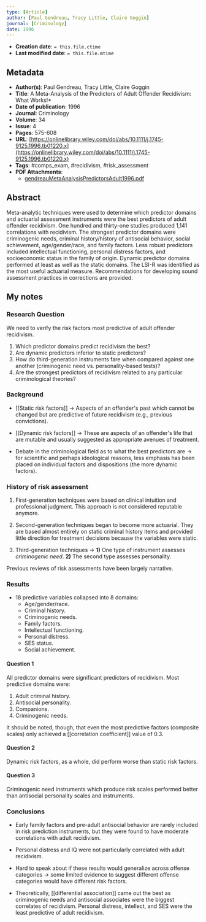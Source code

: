 ```yaml
---
type: [Article]
author: [Paul Gendreau, Tracy Little, Claire Goggin]
journal: [Criminology]
date: 1996
---
```


* **Creation date**: `= this.file.ctime`
* **Last modified date**: `= this.file.mtime`

## Metadata

* **Author(s)**: Paul Gendreau, Tracy Little, Claire Goggin
* **Title**: A Meta-Analysis of the Predictors of Adult Offender Recidivism: What Works!*
* **Date of publication**: 1996
* **Journal**: Criminology
* **Volume**: 34
* **Issue**: 4
* **Pages**: 575-608
* **URL**: [https://onlinelibrary.wiley.com/doi/abs/10.1111/j.1745-9125.1996.tb01220.x](https://onlinelibrary.wiley.com/doi/abs/10.1111/j.1745-9125.1996.tb01220.x)
* **Tags**: #comps_exam, #recidivism, #risk_assessment
* **PDF Attachments**:
  * [gendreauMetaAnalysisPredictorsAdult1996.pdf](zotero://open-pdf/library/items/L8IWER7V)

## Abstract

Meta-analytic techniques were used to determine which predictor domains and actuarial assessment instruments were the best predictors of adult offender recidivism. One hundred and thirty-one studies produced 1,141 correlations with recidivism. The strongest predictor domains were criminogenic needs, criminal history/history of antisocial behavior, social achievement, age/gender/race, and family factors. Less robust predictors included intellectual functioning, personal distress factors, and socioeconomic status in the family of origin. Dynamic predictor domains performed at least as well as the static domains. The LSI-R was identified as the most useful actuarial measure. Recommendations for developing sound assessment practices in corrections are provided.

## My notes

### Research Question

We need to verify the risk factors most predictive of adult offender recidivism.

1. Which predictor domains predict recidivism the best?
2. Are dynamic predictors inferior to static predictors?
3. How do third-generation instruments fare when compared against one another (criminogenic need vs. personality-based tests)?
4. Are the strongest predictors of recidivism related to any particular criminological theories?

### Background

* [[Static risk factors]] -> Aspects of an offender's past which cannot be changed but are predictive of future recidivism (e.g., previous convictions).
  
* [[Dynamic risk factors]] -> These are aspects of an offender's life that are mutable and usually suggested as appropriate avenues of treatment.

* Debate in the criminological field as to what the best predictors are -> for scientific and perhaps ideological reasons, less emphasis has been placed on individual factors and dispositions (the more dynamic factors).
  
### History of risk assessment

1. First-generation techniques were based on clinical intuition and professional judgment. This approach is not considered reputable anymore.
   
2. Second-generation techniques began to become more actuarial. They are based almost entirely on static criminal history items and provided little direction for treatment decisions because the variables were static.
   
3. Third-generation techniques -> **1)** One type of instrument assesses *criminogenic need*. **2)** The second type assesses personality.

Previous reviews of risk assessments have been largely narrative.

### Results

* 18 predictive variables collapsed into 8 domains:
	* Age/gender/race.
	* Criminal history.
	* Criminogenic needs.
	* Family factors.
	* Intellectual functioning.
	* Personal distress.
	* SES status.
	* Social achievement.

#### Question 1

All predictor domains were significant predictors of recidivism. Most predictive domains were:

1. Adult criminal history.
2. Antisocial personality.
3. Companions.
4. Criminogenic needs.

It should be noted, though, that even the most predictive factors (composite scales) only achieved a [[correlation coefficient]] value of 0.3.

#### Question 2

Dynamic risk factors, as a whole, did perform worse than static risk factors.

#### Question 3

Criminogenic need instruments which produce risk scales performed better than antisocial personality scales and instruments.

### Conclusions

* Early family factors and pre-adult antisocial behavior are rarely included in risk prediction instruments, but they were found to have moderate correlations with adult recidivism.
  
* Personal distress and IQ were not particularly correlated with adult recidivism.
  
* Hard to speak about if these results would generalize across offense categories -> some limited evidence to suggest different offense categories would have different risk factors.
  
* Theoretically, [[differential association]] came out the best as criminogenic needs and antisocial associates were the biggest correlates of recidivism. Personal distress, intellect, and SES were the least predictive of adult recidivism. 